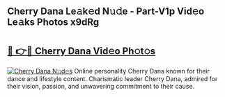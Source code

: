 ## Cherry Dana Le𝚊k𝚎d N𝚞𝚍e - Part-V1p Vid𝚎o Le𝚊ks Photos x9dRg

# <h2><a href="http://fbeyfdz.evod.top/?m=Cherry+Dana">🔗 👉🔴 Cherry Dana Vid𝚎o Ph𝚘t𝚘s</a></h2>

[![Cherry Dana N𝚞d𝚎s](https://i.imgur.com/8V9OHl7.gif)](http://fbeyfdz.evod.top/?m=Cherry+Dana)
Online personality Cherry Dana known for their dance and lifestyle content. Charismatic leader Cherry Dana, admired for their vision, passion, and unwavering commitment to their cause. 
